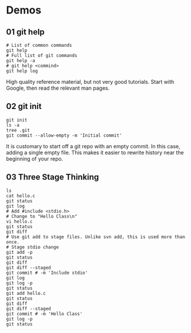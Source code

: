Demos
=====


01 git help
-----------

    # List of common commands
    git help
    # Full list of git commands
    git help -a
    # git help <commind>
    git help log

High quality reference material, but not very good tutorials. Start with
Google, then read the relevant man pages.


02 git init
-----------

    git init
    ls -a
    tree .git
    git commit --allow-empty -m 'Initial commit'

It is customary to start off a git repo with an empty commit. In this case,
adding a single empty file. This makes it easier to rewrite history near the
beginning of your repo.


03 Three Stage Thinking
-----------------------

    ls
    cat hello.c
    git status
    git log
    # Add #include <stdio.h>
    # Change to "Hello Class\n"
    vi hello.c
    git status
    git diff
    # Use git add to stage files. Unlike svn add, this is used more than once.
    # Stage stdio change
    git add -p
    git status
    git diff
    git diff --staged
    git commit # -m 'Include stdio'
    git log
    git log -p
    git status
    git add hello.c
    git status
    git diff
    git diff --staged
    git commit # -m 'Hello Class'
    git log -p
    git status
